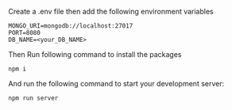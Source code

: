 Create a .env file then add the following environment variables

```
MONGO_URI=mongodb://localhost:27017
PORT=8080
DB_NAME=<your_DB_NAME>
```

Then Run following command to install the packages

```
npm i

```

And run the following command to start your development server:

```
npm run server

```
